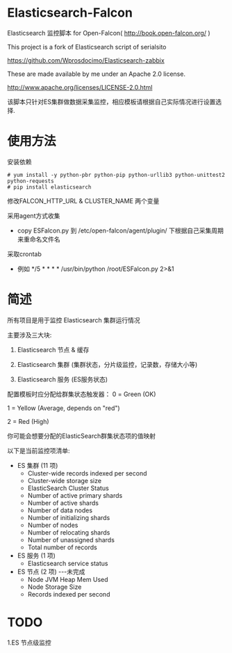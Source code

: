 # Elasticsearch-Falcon

Elasticsearch 监控脚本 for Open-Falcon( http://book.open-falcon.org/ )

This project is a fork of Elasticsearch script of serialsito

https://github.com/Wprosdocimo/Elasticsearch-zabbix

These are made available by me under an Apache 2.0 license.

http://www.apache.org/licenses/LICENSE-2.0.html

该脚本只针对ES集群做数据采集监控，相应模板请根据自己实际情况进行设置选择.

# 使用方法

安装依赖

```
# yum install -y python-pbr python-pip python-urllib3 python-unittest2 python-requests
# pip install elasticsearch
```

修改FALCON_HTTP_URL & CLUSTER_NAME 两个变量

 采用agent方式收集
- copy ESFalcon.py 到 /etc/open-falcon/agent/plugin/ 下根据自己采集周期来重命名文件名

 采取crontab
- 例如 */5 * * * * /usr/bin/python /root/ESFalcon.py 2>&1 

# 简述

所有项目是用于监控 Elasticsearch 集群运行情况

主要涉及三大块:

1. Elasticsearch 节点 & 缓存 

2. Elasticsearch 集群 (集群状态，分片级监控，记录数，存储大小等)

3. Elasticsearch 服务 (ES服务状态)

配置模板时应分配给群集状态触发器：
0 = Green (OK)

1 = Yellow (Average, depends on "red")

2 = Red (High)


你可能会想要分配的ElasticSearch群集状态项的值映射

以下是当前监控项清单:

* ES 集群 (11 项)
    - Cluster-wide records indexed per second
    - Cluster-wide storage size
    - ElasticSearch Cluster Status
    - Number of active primary shards
    - Number of active shards
    - Number of data nodes
    - Number of initializing shards
    - Number of nodes
    - Number of relocating shards
    - Number of unassigned shards
    - Total number of records
* ES 服务 (1 项)
    - Elasticsearch service status
* ES 节点 (2 项) ---未完成
    - Node JVM Heap Mem Used
    - Node Storage Size
    - Records indexed per second

# TODO

1.ES 节点级监控
